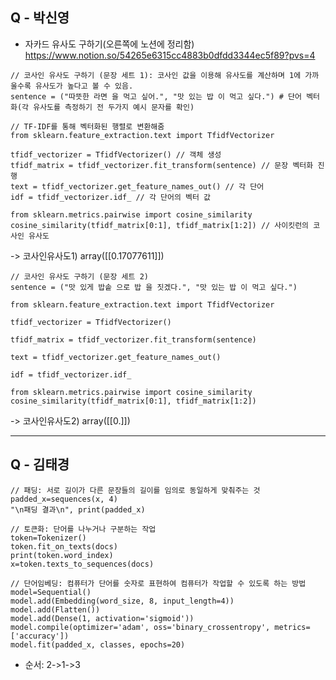 ## Q - 박신영
+ 자카드 유사도 구하기(오른쪽에 노션에 정리함)
https://www.notion.so/54265e6315cc4883b0dfdd3344ec5f89?pvs=4
```
// 코사인 유사도 구하기 (문장 세트 1): 코사인 값을 이용해 유사도를 계산하며 1에 가까울수록 유사도가 높다고 볼 수 있음.
sentence = ("따뜻한 라면 을 먹고 싶어.", "맛 있는 밥 이 먹고 싶다.") # 단어 벡터화(각 유사도를 측정하기 전 두가지 예시 문자를 확인)

// TF-IDF를 통해 벡터화된 행렬로 변환해줌
from sklearn.feature_extraction.text import TfidfVectorizer

tfidf_vectorizer = TfidfVectorizer() // 객체 생성
tfidf_matrix = tfidf_vectorizer.fit_transform(sentence) // 문장 벡터화 진행
text = tfidf_vectorizer.get_feature_names_out() // 각 단어
idf = tfidf_vectorizer.idf_ // 각 단어의 벡터 값

from sklearn.metrics.pairwise import cosine_similarity
cosine_similarity(tfidf_matrix[0:1], tfidf_matrix[1:2]) // 사이킷런의 코사인 유사도
```
-> 코사인유사도1) array([[0.17077611]])
```
// 코사인 유사도 구하기 (문장 세트 2)
sentence = ("맛 있게 밥솥 으로 밥 을 짓겠다.", "맛 있는 밥 이 먹고 싶다.")

from sklearn.feature_extraction.text import TfidfVectorizer

tfidf_vectorizer = TfidfVectorizer()

tfidf_matrix = tfidf_vectorizer.fit_transform(sentence)

text = tfidf_vectorizer.get_feature_names_out()

idf = tfidf_vectorizer.idf_

from sklearn.metrics.pairwise import cosine_similarity
cosine_similarity(tfidf_matrix[0:1], tfidf_matrix[1:2])
```
-> 코사인유사도2) array([[0.]])

_________________________________________________________________________________________
## Q - 김태경
```
// 패딩: 서로 길이가 다른 문장들의 길이를 임의로 동일하게 맞춰주는 것
padded_x=sequences(x, 4)
"\n패딩 결과\n", print(padded_x)
```
```
// 토큰화: 단어를 나누거나 구분하는 작업
token=Tokenizer()
token.fit_on_texts(docs)
print(token.word_index)
x=token.texts_to_sequences(docs)
```
```
// 단어임베딩: 컴퓨터가 단어를 숫자로 표현하여 컴퓨터가 작업할 수 있도록 하는 방법
model=Sequential()
model.add(Embedding(word_size, 8, input_length=4))
model.add(Flatten())
model.add(Dense(1, activation='sigmoid'))
model.compile(optimizer='adam', oss='binary_crossentropy', metrics=['accuracy'])
model.fit(padded_x, classes, epochs=20)
```
+ 순서: 2->1->3
